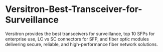 # Versitron-Best-Transceiver-for-Surveillance
Versitron provides the best transceivers for surveillance, top 10 SFPs for enterprise use, LC vs SC connectors for SFP, and fiber optic modules delivering secure, reliable, and high-performance fiber network solutions.
